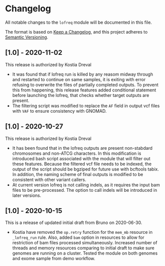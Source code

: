 # Changelog

All notable changes to the `lofreq` module will be documented in this file.

The format is based on [Keep a Changelog](https://keepachangelog.com/en/1.0.0/),
and this project adheres to [Semantic Versioning](https://semver.org/spec/v2.0.0.html).

## [1.0] - 2020-11-02

This release is authorized by Kostia Dreval

- It was found that if lofreq run is killed by any reasom midway through and restarted to continue on same samples, it is exiting with error refusing to overwrite the files of partially completed outputs. To prevent this from happening, this release features added conditional statement before launching the lofreq, that checks whether target outputs are present.
- The filtering script was modified to replace the `AF` field in output vcf files with `VAF` to ensure consistency with GNOMAD.


## [1.0] - 2020-10-27

This release is authorized by Kostia Dreval

- It has been found that in the lofreq outputs are present non-stabdard chromosomes and non-ATCG characters. In this modification is introduced
  bash script associated with the module that will filter out these features. Because the filtered vcf file needs to be indexed, the output of the script should be bgziped for future use with bcftools tabix. In addition, the naming scheme of final outputs is modified to be consistent with other
  variant callers.
- At current version lofreq is not calling indels, as it requires the input bam files to be pre-processed. The option to call indels will be
  introduced in later versions.

## [1.0] - 2020-10-15

This is a release of updated initial draft from Bruno on 2020-06-30.

- Kostia have removed the `op.retry` function for the `mem_mb` resource in `_lofreq_run` rule. Also, added `bam` option in resources to allow for 
  restriction of bam files processed simultaneously. Increased number of threads and memory resources comparing to initial draft to make sure 
  genomes are running on a cluster. Tested the module on both genomes and exome sample from demo workflow.
